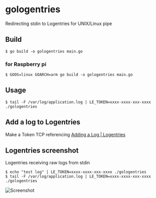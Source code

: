 # gologentries
Redirecting stdin to Logentries for UNIX/Linux pipe

## Build

```
$ go build -o gologentries main.go
```

### for Raspberry pi

```
$ GOOS=linux GOARCH=arm go build -o gologentries main.go
```

## Usage

```
$ tail -F /var/log/application.log | LE_TOKEN=xxxx-xxxx-xxx-xxxx ./gologentries
```

## Add a log to Logentries

Make a Token TCP referencing [Adding a Log | Logentries](https://docs.logentries.com/docs/setup-first-log)

## Logentries screenshot

Logentries receiving raw logs from stdin

```
$ echo "test log" | LE_TOKEN=xxxx-xxxx-xxx-xxxx ./gologentries
$ tail -F /var/log/application.log | LE_TOKEN=xxxx-xxxx-xxx-xxxx ./gologentries
```

![Screenshot](https://user-images.githubusercontent.com/519017/36490864-a866329c-176c-11e8-9f7c-7d2a4f52dd2b.png)
